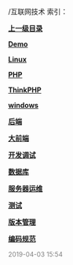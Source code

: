/互联网技术 索引：


**[上一级目录](/index.md)**

**[Demo](/互联网技术/Demo/index.md)**

**[Linux](/互联网技术/Linux/index.md)**

**[PHP](/互联网技术/PHP/index.md)**

**[ThinkPHP](/互联网技术/ThinkPHP/index.md)**

**[windows](/互联网技术/windows/index.md)**

**[后端](/互联网技术/后端/index.md)**

**[大前端](/互联网技术/大前端/index.md)**

**[开发调试](/互联网技术/开发调试/index.md)**

**[数据库](/互联网技术/数据库/index.md)**

**[服务器运维](/互联网技术/服务器运维/index.md)**

**[测试](/互联网技术/测试/index.md)**

**[版本管理](/互联网技术/版本管理/index.md)**

**[编码规范](/互联网技术/编码规范/index.md)**


<font size=2 color='grey'> 2019-04-03 15:54 </font>